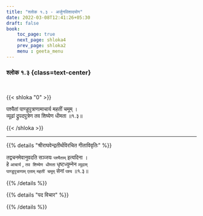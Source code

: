 ```yaml
---
title: "श्लोक १.३ - अर्जुनविशादयोग"
date: 2022-03-08T12:41:26+05:30
draft: false
book:
    toc_page: true
    next_page: shloka4
    prev_page: shloka2
    menu : geeta_menu
---
```


### श्लोक १.३ {class=text-center}

<br/>

{{< shloka  "0" >}}

पश्यैतां पाण्डुपुत्राणामाचार्य महतीं चमूम् ।  
व्यूढां द्रुपदपुत्रेण तव शिष्येण धीमता ॥१.३॥

{{< /shloka >}}


---

{{% details "श्रीराघवेन्द्रतीर्थविरचित गीताविवृतिः" %}}

तद्वचनमेवानुवदति सञ्जयः  `पश्यैताम्`  इत्यदिना ।  
हे `आचार्य` , `तव शिष्येण धीमता` धृष्टध्युम्नेन `व्यूढाम्`  
`पाण्डुपुत्राणाम्`  `एताम्`  `महतीं चमूम्`  सेनां `पश्य` ॥१.३॥

{{% /details %}}

{{% details "पद विचार" %}}


{{% /details %}}
